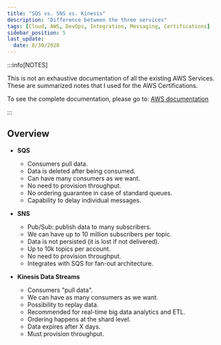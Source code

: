 ```yaml
---
title: "SQS vs. SNS vs. Kinesis"
description: "Difference between the three services"
tags: [Cloud, AWS, DevOps, Integration, Messaging, Certifications]
sidebar_position: 5
last_update:
  date: 8/30/2020
---
```



:::info[NOTES]

This is not an exhaustive documentation of all the existing AWS Services. These are summarized notes that I used for the AWS Certifications.

To see the complete documentation, please go to: [AWS documentation](https://docs.aws.amazon.com/)

:::



## Overview

- **SQS**

    - Consumers pull data.
    - Data is deleted after being consumed.
    - Can have many consumers as we want.
    - No need to provision throughput.
    - No ordering guarantee in case of standard queues.
    - Capability to delay individual messages.

- **SNS**

    - Pub/Sub: publish data to many subscribers.
    - We can have up to 10 million subscribers per topic.
    - Data is not persisted (it is lost if not delivered).
    - Up to 10k topics per account.
    - No need to provision throughput.
    - Integrates with SQS for fan-out architecture.

- **Kinesis Data Streams**

    - Consumers "pull data".
    - We can have as many consumers as we want.
    - Possibility to replay data.
    - Recommended for real-time big data analytics and ETL.
    - Ordering happens at the shard level.
    - Data expires after X days.
    - Must provision throughput.